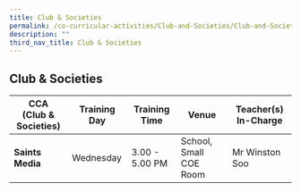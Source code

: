 ```yaml
---
title: Club & Societies
permalink: /co-curricular-activities/Club-and-Societies/Club-and-Societies/
description: ""
third_nav_title: Club & Societies
---
```

## Club & Societies

| CCA<br>(Club & Societies)| Training Day | Training Time | Venue | Teacher(s) In-Charge |
| -------- | -------- | -------- | -------- | -------- |
| **Saints Media**    | Wednesday     | 3.00 - 5.00 PM    | School, Small COE Room     | Mr Winston Soo     |